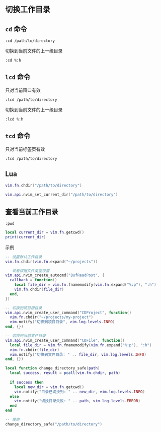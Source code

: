 # `切换工作目录`

## `cd` 命令

```
:cd /path/to/directory
```

切换到当前文件的上一级目录

```
:cd %:h
```

## `lcd` 命令

只对当前窗口有效

```
:lcd /path/to/directory
```

切换到当前文件的上一级目录

```
:lcd %:h
```

## `tcd` 命令

只对当前标签页有效

```
:tcd /path/to/directory
```

## Lua

```lua
vim.fn.chdir("/path/to/directory")
```

```lua
vim.api.nvim_set_current_dir("/path/to/directory")
```

## 查看当前工作目录

```
:pwd
```

```lua
local current_dir = vim.fn.getcwd()
print(current_dir)
```

示例

```lua
-- 设置默认工作目录
vim.fn.chdir(vim.fn.expand("~/projects"))

-- 或者根据文件类型设置
vim.api.nvim_create_autocmd("BufReadPost", {
  callback = function()
    local file_dir = vim.fn.fnamemodify(vim.fn.expand("%:p"), ":h")
    vim.fn.chdir(file_dir)
  end,
})
```

```lua
-- 切换到项目根目录
vim.api.nvim_create_user_command("CDProject", function()
  vim.fn.chdir("~/projects/my-project")
  vim.notify("切换到项目目录", vim.log.levels.INFO)
end, {})

-- 切换到当前文件目录
vim.api.nvim_create_user_command("CDFile", function()
  local file_dir = vim.fn.fnamemodify(vim.fn.expand("%:p"), ":h")
  vim.fn.chdir(file_dir)
  vim.notify("切换到文件目录: " .. file_dir, vim.log.levels.INFO)
end, {})
```

```lua
local function change_directory_safe(path)
  local success, result = pcall(vim.fn.chdir, path)
  
  if success then
    local new_dir = vim.fn.getcwd()
    vim.notify("目录已切换到: " .. new_dir, vim.log.levels.INFO)
  else
    vim.notify("切换目录失败: " .. path, vim.log.levels.ERROR)
  end
end

-- 使用
change_directory_safe("/path/to/directory")
```
